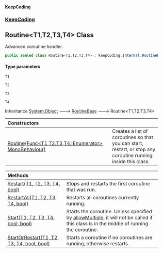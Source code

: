 #### [KeepCoding](index.md 'index')
### [KeepCoding](KeepCoding.md 'KeepCoding')
## Routine&lt;T1,T2,T3,T4&gt; Class
Advanced coroutine handler.   
```csharp
public sealed class Routine<T1,T2,T3,T4> : KeepCoding.Internal.RoutineBase
```
#### Type parameters
<a name='KeepCoding.Routine.T1.T2.T3.T4..T1'></a>
`T1`  
  
<a name='KeepCoding.Routine.T1.T2.T3.T4..T2'></a>
`T2`  
  
<a name='KeepCoding.Routine.T1.T2.T3.T4..T3'></a>
`T3`  
  
<a name='KeepCoding.Routine.T1.T2.T3.T4..T4'></a>
`T4`  
  

Inheritance [System.Object](https://docs.microsoft.com/en-us/dotnet/api/System.Object 'System.Object') &#129106; [RoutineBase](RoutineBase.md 'KeepCoding.Internal.RoutineBase') &#129106; Routine&lt;T1,T2,T3,T4&gt;  

| Constructors | |
| :--- | :--- |
| [Routine(Func&lt;T1,T2,T3,T4,IEnumerator&gt;, MonoBehaviour)](Routine.T1.T2.T3.T4...ctor.KrHzXo88QLCVCqmqNs9UwQ.md 'KeepCoding.Routine&lt;T1,T2,T3,T4&gt;.Routine(System.Func&lt;T1,T2,T3,T4,System.Collections.IEnumerator&gt;, MonoBehaviour)') | Creates a list of coroutines so that you can start, restart, or stop any coroutine running inside this class.<br/> |

| Methods | |
| :--- | :--- |
| [Restart(T1, T2, T3, T4, bool)](Routine.T1.T2.T3.T4..Restart.u7SwdKSqhhGLuyqbp.sO7A.md 'KeepCoding.Routine&lt;T1,T2,T3,T4&gt;.Restart(T1, T2, T3, T4, bool)') | Stops and restarts the first coroutine that was run.<br/> |
| [RestartAll(T1, T2, T3, T4, bool)](Routine.T1.T2.T3.T4..RestartAll.Xock+St6PWEgyfDOJ8oAAQ.md 'KeepCoding.Routine&lt;T1,T2,T3,T4&gt;.RestartAll(T1, T2, T3, T4, bool)') | Restarts all coroutines currently running.<br/> |
| [Start(T1, T2, T3, T4, bool, bool)](Routine.T1.T2.T3.T4..Start.bLZl9t3VFS8o30l4VzrfEg.md 'KeepCoding.Routine&lt;T1,T2,T3,T4&gt;.Start(T1, T2, T3, T4, bool, bool)') | Starts the coroutine. Unless specified by [allowMultiple](Routine.T1.T2.T3.T4..Start.bLZl9t3VFS8o30l4VzrfEg.md#KeepCoding.Routine.T1.T2.T3.T4..Start(T1.T2.T3.T4.bool.bool).allowMultiple 'KeepCoding.Routine&lt;T1,T2,T3,T4&gt;.Start(T1, T2, T3, T4, bool, bool).allowMultiple'), it will not be called if this class is in the middle of running the coroutine.<br/> |
| [StartOrRestart(T1, T2, T3, T4, bool, bool)](Routine.T1.T2.T3.T4..StartOrRestart.381w.Fwb.TYDV3zkIIY8ZQ.md 'KeepCoding.Routine&lt;T1,T2,T3,T4&gt;.StartOrRestart(T1, T2, T3, T4, bool, bool)') | Starts a coroutine if no coroutines are running, otherwise restarts.<br/> |
